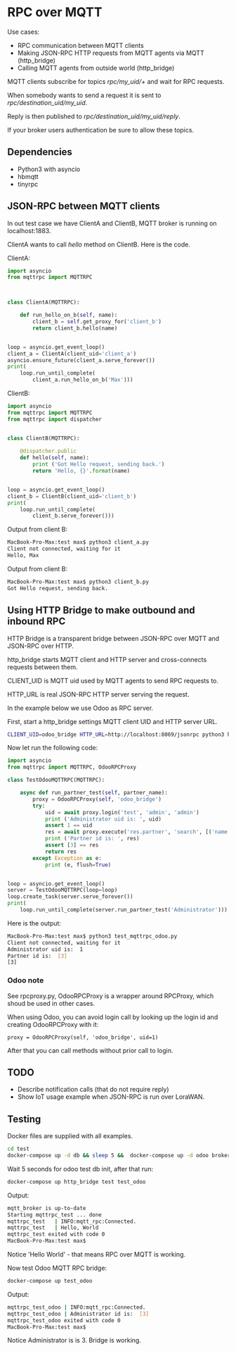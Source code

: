 # RPC over MQTT
Use cases:

* RPC communication between MQTT clients
* Making JSON-RPC HTTP requests from MQTT agents via MQTT (http_bridge)
* Calling MQTT agents from outside world (http_bridge)

MQTT clients subscribe for topics *rpc/my_uid/+* and wait for RPC requests.

When somebody wants to send a request it is sent to *rpc/destination_uid/my_uid*.

Reply is then published to *rpc/destination_uid/my_uid/reply*.

If your broker users authentication be sure to allow these topics.

## Dependencies
* Python3 with asyncio
* hbmqtt
* tinyrpc

## JSON-RPC between MQTT clients
In out test case we have ClientA and ClientB, MQTT broker is running on localhost:1883.

ClientA wants to call *hello* method on ClientB. Here is the code.

ClientA:
```python
import asyncio
from mqttrpc import MQTTRPC



class ClientA(MQTTRPC):

    def run_hello_on_b(self, name):
        client_b = self.get_proxy_for('client_b')
        return client_b.hello(name)


loop = asyncio.get_event_loop()
client_a = ClientA(client_uid='client_a')
asyncio.ensure_future(client_a.serve_forever())
print(
    loop.run_until_complete(
        client_a.run_hello_on_b('Max')))
```

ClientB:
```python
import asyncio
from mqttrpc import MQTTRPC
from mqttrpc import dispatcher


class ClientB(MQTTRPC):
    
    @dispatcher.public
    def hello(self, name):
        print ('Got Hello request, sending back.')
        return 'Hello, {}'.format(name)


loop = asyncio.get_event_loop()
client_b = ClientB(client_uid='client_b')
print(
    loop.run_until_complete(
        client_b.serve_forever()))

```

Output from client B:
```sh
MacBook-Pro-Max:test max$ python3 client_a.py
Client not connected, waiting for it
Hello, Max
```
Output from client B:
```sh
MacBook-Pro-Max:test max$ python3 client_b.py
Got Hello request, sending back.
```


## Using HTTP Bridge to make outbound and inbound RPC
HTTP Bridge is a transparent bridge between JSON-RPC over MQTT and JSON-RPC over HTTP.

http_bridge starts MQTT client and HTTP server and cross-connects requests between them.

CLIENT_UID is MQTT uid used by MQTT agents to send RPC requests to.

HTTP_URL is real JSON-RPC HTTP server serving the request.

In the example below we use Odoo as RPC server.

First, start a http_bridge settings MQTT client UID and HTTP server URL.

```sh
CLIENT_UID=odoo_bridge HTTP_URL=http://localhost:8069/jsonrpc python3 http_bridge.py
```
Now let run the following code:
```python
import asyncio
from mqttrpc import MQTTRPC, OdooRPCProxy

class TestOdooMQTTRPC(MQTTRPC):

    async def run_partner_test(self, partner_name):
        proxy = OdooRPCProxy(self, 'odoo_bridge')
        try:
            uid = await proxy.login('test', 'admin', 'admin')
            print ('Administrator uid is: ', uid)
            assert 1 == uid
            res = await proxy.execute('res.partner', 'search', [('name','=', 'Administrator')])
            print ('Partner id is: ', res)
            assert [3] == res
            return res
        except Exception as e:
            print (e, flush=True)


loop = asyncio.get_event_loop()
server = TestOdooMQTTRPC(loop=loop)
loop.create_task(server.serve_forever())
print(
    loop.run_until_complete(server.run_partner_test('Administrator')))

```
Here is the output:
```sh
MacBook-Pro-Max:test max$ python3 test_mqttrpc_odoo.py
Client not connected, waiting for it
Administrator uid is:  1
Partner id is:  [3]
[3]
```

### Odoo note
See rpcproxy.py, OdooRPCProxy is a wrapper around RPCProxy, which shoud be used in other cases.

When using Odoo, you can avoid login call by looking up the login id and creating OdooRPCProxy with it:
```
proxy = OdooRPCProxy(self, 'odoo_bridge', uid=1)
```
After that you can call methods without prior call to login.

## TODO
* Describe notification calls (that do not require reply)
* Show IoT usage example when JSON-RPC is run over LoraWAN.

## Testing
Docker files are supplied with all examples.

```sh
cd test
docker-compose up -d db && sleep 5 &&  docker-compose up -d odoo broker
```
Wait 5 seconds for odoo test db init, after that run:
```sh
docker-compose up http_bridge test test_odoo
```
Output:
```sh
mqtt_broker is up-to-date
Starting mqttrpc_test ... done
mqttrpc_test   | INFO:mqtt_rpc:Connected.
mqttrpc_test   | Hello, World
mqttrpc_test exited with code 0
MacBook-Pro-Max:test max$
```
Notice 'Hello World' - that means RPC over MQTT is working.

Now test Odoo MQTT RPC bridge:
```sh
docker-compose up test_odoo
```
Output:
```sh
mqttrpc_test_odoo | INFO:mqtt_rpc:Connected.
mqttrpc_test_odoo | Administrator id is:  [3]
mqttrpc_test_odoo exited with code 0
MacBook-Pro-Max:test max$
```
Notice Administrator is is 3. Bridge is working.